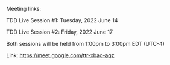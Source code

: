 Meeting links:

TDD Live Session #1: Tuesday, 2022 June 14 

TDD Live Session #2: Friday, 2022 June 17

Both sessions will be held from 1:00pm to 3:00pm EDT (UTC-4)

Link: https://meet.google.com/ttr-xbao-aqz


